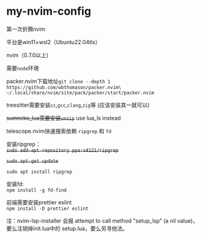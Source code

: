 # my-nvim-config

第一次折腾nvim  

平台是win11+wsl2（Ubuntu22.04tls）  

nvim（0.7.0以上)  

需要`node`环境  

packer.nvim下载地址`git clone --depth 1 https://github.com/wbthomason/packer.nvim\
 ~/.local/share/nvim/site/pack/packer/start/packer.nvim`  

treesitter需要安装`cc`,`gcc`,`clang`,`zig`等  (应该安装其一就可以)

~~sumneko_lua需要安装`unzip`~~ use lua_ls instead

telescope.nvim快速搜索依赖 `ripgrep` 和 `fd`  

安装ripgrep：  
~~`sudo add-apt-repository ppa:x4121/ripgrep`~~

~~`sudo apt-get update`~~

`
sudo apt install ripgrep
`  

安装fd:  
`
npm install -g fd-find
` 

前端需要安装prettier eslint     
`
npm install -D prettier eslint
`   

注：nvim-lsp-installer 会报 attempt to call method "setup_lsp" (a nil value)，要么注销掉init.lua中的 setup.lua，要么另寻他法。
